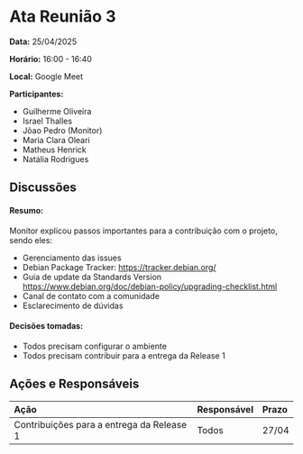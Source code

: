 # Ata Reunião 3

**Data:** 25/04/2025

**Horário:** 16:00 - 16:40

**Local:** Google Meet
<br>

**Participantes:**  
- Guilherme Oliveira
- Israel Thalles
- Jõao Pedro (Monitor)
- Maria Clara Oleari
- Matheus Henrick
- Natália Rodrigues

## Discussões

#### Resumo:
Monitor explicou passos importantes para a contribuição com o projeto, sendo eles:
- Gerenciamento das issues
- Debian Package Tracker: https://tracker.debian.org/
- Guia de update da Standards Version https://www.debian.org/doc/debian-policy/upgrading-checklist.html
- Canal de contato com a comunidade
- Esclarecimento de dúvidas

#### Decisões tomadas:
- Todos precisam configurar o ambiente
- Todos precisam contribuir para a entrega da Release 1

## Ações e Responsáveis
| Ação | Responsável | Prazo |
|:-----|:------------|:------|
| Contribuições para a entrega da Release 1 | Todos | 27/04 |



